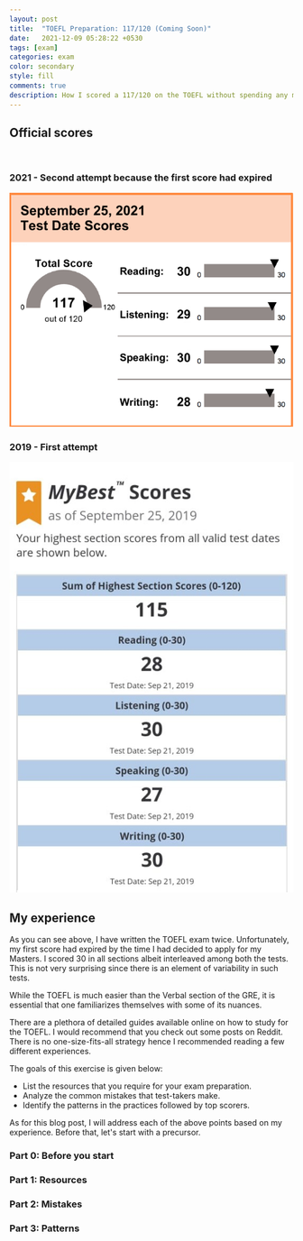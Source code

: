 ```yaml
---
layout: post
title:  "TOEFL Preparation: 117/120 (Coming Soon)"
date:   2021-12-09 05:28:22 +0530
tags: [exam]
categories: exam
color: secondary
style: fill
comments: true
description: How I scored a 117/120 on the TOEFL without spending any money on expensive test prep services
---
```


## Official scores
<br>

### 2021 - Second attempt because the first score had expired
<img src="/Images/TOEFL_Official_Score_2021.png" alt="TOEFL Official Score 2021">

### 2019 - First attempt
<img src="/Images/TOEFL_Official_Score_2019.jpeg" alt="TOEFL Official Score 2019">

## My experience

As you can see above, I have written the TOEFL exam twice. Unfortunately, my first score had expired by the time I had decided to apply for my Masters. I scored 30 in all sections albeit interleaved among both the tests. This is not very surprising since there is an element of variability in such tests.

While the TOEFL is much easier than the Verbal section of the GRE, it is essential that one familiarizes themselves with some of its nuances.

There are a plethora of detailed guides available online on how to study for the TOEFL. I would recommend that you check out some posts on Reddit. There is no one-size-fits-all strategy hence I recommended reading a few different experiences. 

The goals of this exercise is given below:

<ul>
	<li>List the resources that you require for your exam preparation.</li>
	<li>Analyze the common mistakes that test-takers make.</li>
	<li>Identify the patterns in the practices followed by top scorers.</li>
</ul>

As for this blog post, I will address each of the above points based on my experience. Before that, let's start with a precursor.

### Part 0: Before you start

### Part 1: Resources

### Part 2: Mistakes

### Part 3: Patterns